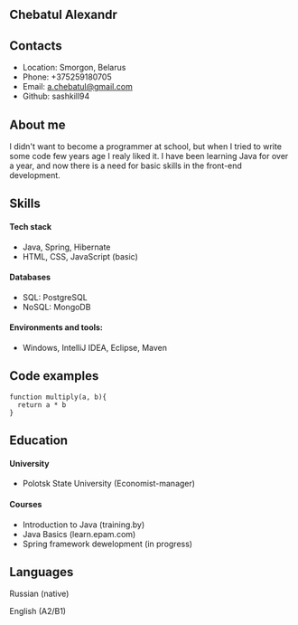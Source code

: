## **Chebatul Alexandr**

## Contacts
* Location: Smorgon, Belarus
* Phone: +375259180705
* Email: a.chebatul@gmail.com
* Github: sashkill94

## About me
I didn't want to become a programmer at school, but when I tried to write some code few years age I realy liked it. I have been learning Java for over a year, and now there is a need for basic skills in the front-end development.

## Skills
#### Tech stack
* Java, Spring, Hibernate
* HTML, CSS, JavaScript (basic)
#### Databases
* SQL: PostgreSQL
* NoSQL: MongoDB
#### Environments and tools:
* Windows, IntelliJ IDEA, Eclipse, Maven

## Code examples

```JS
function multiply(a, b){
  return a * b
}
```

## Education
#### University
* Polotsk State University (Economist-manager)
#### Courses
* Introduction to Java (training.by)
* Java Basics (learn.epam.com)
* Spring framework dewelopment (in progress)

## Languages
Russian (native)

English (A2/B1)




